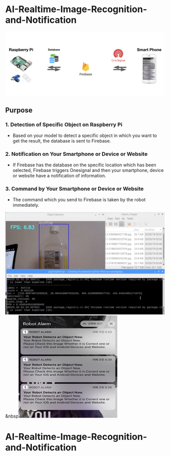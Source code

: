 # AI-Realtime-Image-Recognition-and-Notification

<img src="./git/0.png">

## Purpose

### 1. Detection of Specific Object on Raspberry Pi
- Based on your model to detect a specific object in which you want to get the result, the database is sent to Firebase.

### 2. Notification on Your Smartphone or Device or Website
- If Firebase has the database on the specific location which has been selected, Firebase triggers Onesignal and then your smartphone, device or website have a notification of information.

### 3. Command by Your Smartphone or Device or Website
- The command which you send to Firebase is taken by the robot immediately.


<img src="./git/1.png" width="514" height="324">&nbsp<img src="./git/3.png" width="312" height="324">




# AI-Realtime-Image-Recognition-and-Notification
